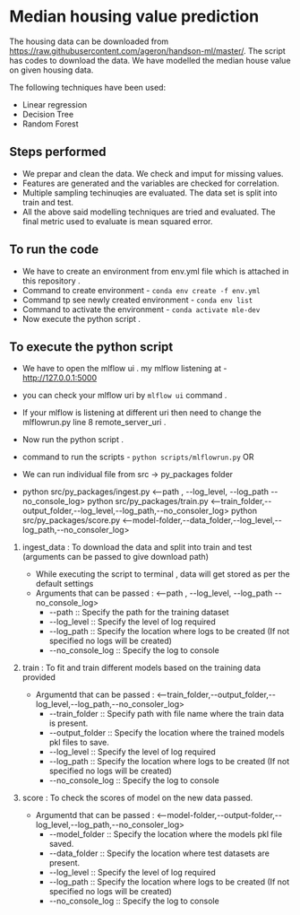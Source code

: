 # Median housing value prediction

The housing data can be downloaded from https://raw.githubusercontent.com/ageron/handson-ml/master/. The script has codes to download the data. We have modelled the median house value on given housing data.

The following techniques have been used:

 - Linear regression
 - Decision Tree
 - Random Forest

## Steps performed
 - We prepar and clean the data. We check and imput for missing values.
 - Features are generated and the variables are checked for correlation.
 - Multiple sampling techinuqies are evaluated. The data set is split into train and test.
 - All the above said modelling techniques are tried and evaluated. The final metric used to evaluate is mean squared error.

## To run the code
 - We have to create an environment from env.yml file which is attached in this repository .
 - Command to create environment - `conda env create -f env.yml`
 - Command tp see newly created environment - `conda env list`
 - Command to activate the environment - `conda activate mle-dev`
 - Now execute the python script .

 ## To execute the python script
 - We have to open the mlflow ui . my mlflow listening at - http://127.0.0.1:5000
 - you can check your mlflow uri by `mlflow ui` command .
 - If your mlflow is listening at different uri then need to change the mlflowrun.py line 8 remote_server_uri .
 - Now run the python script .
 - command to run the scripts - `python scripts/mlflowrun.py`
OR

 - We can run individual file from src -> py_packages folder
 - python src/py_packages/ingest.py <--path , --log_level, --log_path --no_console_log>
   python src/py_packages/train.py <--train_folder,--output_folder,--log_level,--log_path,--no_consoler_log>
   python src/py_packages/score.py <--model-folder,--data_folder,--log_level,--log_path,--no_consoler_log>


1) ingest_data : To download the data and split into train and test (arguments can be passed to give download path)
    - While executing the script to terminal , data will get stored as per the default settings
    - Arguments that can be passed : <--path , --log_level, --log_path --no_console_log>
       * --path :: Specify the path for the training dataset
       * --log_level :: Specify the level of log required
       * --log_path :: Specify the location where logs to be created (If not specified no logs will be created)
       * --no_console_log :: Specify the log to console


 2) train : To fit and train different models based on the training data provided
    - Argumentd that can be passed : <--train_folder,--output_folder,--log_level,--log_path,--no_consoler_log>
       * --train_folder :: Specify path with file name where the train data is present.
       * --output_folder :: Specify the location where the trained models pkl files to save.
       * --log_level :: Specify the level of log required
       * --log_path :: Specify the location where logs to be created (If not specified no logs will be created)
       * --no_console_log :: Specify the log to console



 3) score : To check the scores of model on the new data passed.
    - Argumentd that can be passed : <--model-folder,--output-folder,--log_level,--log_path,--no_consoler_log>
      * --model_folder :: Specify the location where the models pkl file saved.
      * --data_folder :: Specify the location where test datasets are present.
      * --log_level :: Specify the level of log required
      * --log_path :: Specify the location where logs to be created (If not specified no logs will be created)
      * --no_console_log :: Specify the log to console




